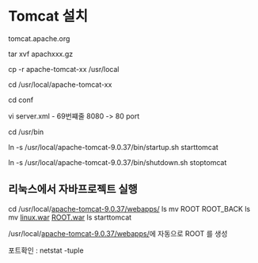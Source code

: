 # Tomcat 설치

tomcat.apache.org

tar xvf apachxxx.gz

cp -r apache-tomcat-xx /usr/local

cd /usr/local/apache-tomcat-xx

cd conf

vi server.xml - 69번쨰줄 8080 -> 80 port

cd /usr/bin

ln -s /usr/local/apache-tomcat-9.0.37/bin/startup.sh starttomcat

ln -s /usr/local/apache-tomcat-9.0.37/bin/shutdown.sh stoptomcat



## 리눅스에서 자바프로젝트 실행

cd /usr/local/[apache-tomcat-9.0.37/webapps/](http://apache-tomcat-9.0.37/webapps/)
ls
mv ROOT ROOT_BACK
ls
mv [linux.war](http://linux.war/) [ROOT.war](http://root.war/)
ls
starttomcat

/usr/local/[apache-tomcat-9.0.37/webapps/](http://apache-tomcat-9.0.37/webapps/)에 자동으로 ROOT 를 생성



포트확인 : netstat -tuple